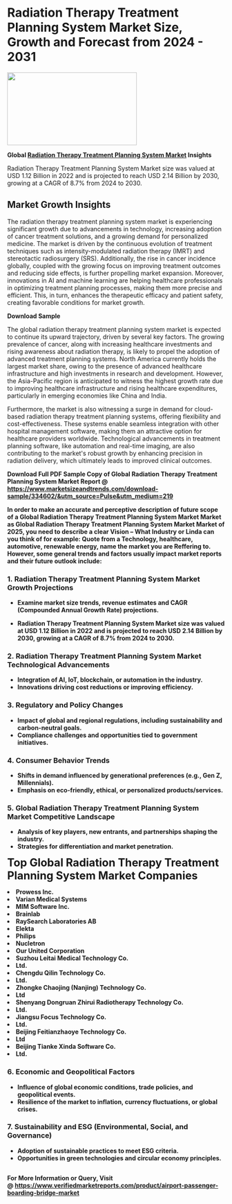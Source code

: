 <H1>Radiation Therapy Treatment Planning System Market Size, Growth and Forecast from 2024 - 2031</H1><img class="aligncenter size-medium wp-image-584254" src="https://thirdeyenews.in/wp-content/uploads/2024/09/Global-Market-Research-300x168.jpeg" alt="" width="300" height="168" /><p><strong>Global&nbsp;<a href="https://www.marketsizeandtrends.com/download-sample/334602/&amp;utm_source=Pulse&amp;utm_medium=219">Radiation Therapy Treatment Planning System Market</a> Insights</strong></p><p>Radiation Therapy Treatment Planning System Market size was valued at USD 1.12 Billion in 2022 and is projected to reach USD 2.14 Billion by 2030, growing at a CAGR of 8.7% from 2024 to 2030.</p><p><h2>Market Growth Insights</h2> <p>The radiation therapy treatment planning system market is experiencing significant growth due to advancements in technology, increasing adoption of cancer treatment solutions, and a growing demand for personalized medicine. The market is driven by the continuous evolution of treatment techniques such as intensity-modulated radiation therapy (IMRT) and stereotactic radiosurgery (SRS). Additionally, the rise in cancer incidence globally, coupled with the growing focus on improving treatment outcomes and reducing side effects, is further propelling market expansion. Moreover, innovations in AI and machine learning are helping healthcare professionals in optimizing treatment planning processes, making them more precise and efficient. This, in turn, enhances the therapeutic efficacy and patient safety, creating favorable conditions for market growth.</p> <p><strong>Download Sample</strong></p> <p>The global radiation therapy treatment planning system market is expected to continue its upward trajectory, driven by several key factors. The growing prevalence of cancer, along with increasing healthcare investments and rising awareness about radiation therapy, is likely to propel the adoption of advanced treatment planning systems. North America currently holds the largest market share, owing to the presence of advanced healthcare infrastructure and high investments in research and development. However, the Asia-Pacific region is anticipated to witness the highest growth rate due to improving healthcare infrastructure and rising healthcare expenditures, particularly in emerging economies like China and India.</p> <p>Furthermore, the market is also witnessing a surge in demand for cloud-based radiation therapy treatment planning systems, offering flexibility and cost-effectiveness. These systems enable seamless integration with other hospital management software, making them an attractive option for healthcare providers worldwide. Technological advancements in treatment planning software, like automation and real-time imaging, are also contributing to the market's robust growth by enhancing precision in radiation delivery, which ultimately leads to improved clinical outcomes.</p> <p><strong></p><p><span class=""><strong>Download Full PDF Sample Copy of Global Radiation Therapy Treatment Planning System Market Report</strong> @ <a href="https://www.marketsizeandtrends.com/download-sample/334602/&amp;utm_source=Pulse&amp;utm_medium=219" target="_blank">https://www.marketsizeandtrends.com/download-sample/334602/&amp;utm_source=Pulse&amp;utm_medium=219</a></span></p><p>In order to make an accurate and perceptive description of future scope of a Global&nbsp;Radiation Therapy Treatment Planning System Market Market as Global&nbsp;Radiation Therapy Treatment Planning System Market Market of 2025, you need to describe a clear Vision &ndash; What Industry or Linda can you think of for example: Quote from a Technology, healthcare, automotive, renewable energy, name the market you are Reffering to. However, some general trends and factors usually impact market reports and their future outlook include:</p><h3>1.&nbsp;<strong>Radiation Therapy Treatment Planning System Market Growth Projections</strong></h3><ul><li>Examine market size trends, revenue estimates and CAGR (Compounded Annual Growth Rate) projections.</li><li><p>Radiation Therapy Treatment Planning System Market size was valued at USD 1.12 Billion in 2022 and is projected to reach USD 2.14 Billion by 2030, growing at a CAGR of 8.7% from 2024 to 2030.</p></li></ul><h3>2.&nbsp;<strong>Radiation Therapy Treatment Planning System Market Technological Advancements</strong></h3><ul><li>Integration of AI, IoT, blockchain, or automation in the industry.</li><li>Innovations driving cost reductions or improving efficiency.</li></ul><h3>3.&nbsp;<strong>Regulatory and Policy Changes</strong></h3><ul><li>Impact of global and regional regulations, including sustainability and carbon-neutral goals.</li><li>Compliance challenges and opportunities tied to government initiatives.</li></ul><h3>4.&nbsp;<strong>Consumer Behavior Trends</strong></h3><ul><li>Shifts in demand influenced by generational preferences (e.g., Gen Z, Millennials).</li><li>Emphasis on eco-friendly, ethical, or personalized products/services.</li></ul><h3>5.&nbsp;<strong>Global Radiation Therapy Treatment Planning System Market Competitive Landscape</strong></h3><ul><li>Analysis of key players, new entrants, and partnerships shaping the industry.</li><li>Strategies for differentiation and market penetration.</li></ul><p data-pm-slice="1 1 []"><span style="color: inherit; font-family: inherit; font-size: 25px;">Top Global Radiation Therapy Treatment Planning System Market Companies</span></p><div class="" data-test-id=""><p><li>Prowess Inc.</li><li> Varian Medical Systems</li><li> MIM Software Inc.</li><li> Brainlab</li><li> RaySearch Laboratories AB</li><li> Elekta</li><li> Philips</li><li> Nucletron</li><li> Our United Corporation</li><li> Suzhou Leitai Medical Technology Co.</li><li> Ltd.</li><li> Chengdu Qilin Technology Co.</li><li> Ltd.</li><li> Zhongke Chaojing (Nanjing) Technology Co.</li><li> Ltd</li><li> Shenyang Dongruan Zhirui Radiotherapy Technology Co.</li><li> Ltd.</li><li> Jiangsu Focus Technology Co.</li><li> Ltd.</li><li> Beijing Feitianzhaoye Technology Co.</li><li> Ltd</li><li> Beijing Tianke Xinda Software Co.</li><li> Ltd.</li></p></div><h3>6.&nbsp;<strong>Economic and Geopolitical Factors</strong></h3><ul><li>Influence of global economic conditions, trade policies, and geopolitical events.</li><li>Resilience of the market to inflation, currency fluctuations, or global crises.</li></ul><h3>7.&nbsp;<strong>Sustainability and ESG (Environmental, Social, and Governance)</strong></h3><ul><li>Adoption of sustainable practices to meet ESG criteria.</li><li>Opportunities in green technologies and circular economy principles.</li></ul><h2><strong style="font-size: 14px;">For More Information or Query, Visit @&nbsp;</strong><a style="background-color: #ffffff; font-size: 14px;" href="https://www.marketsizeandtrends.com/report/radiation-therapy-treatment-planning-system-market/" target="_blank">https://www.verifiedmarketreports.com/product/airport-passenger-boarding-bridge-market</a></h2>
